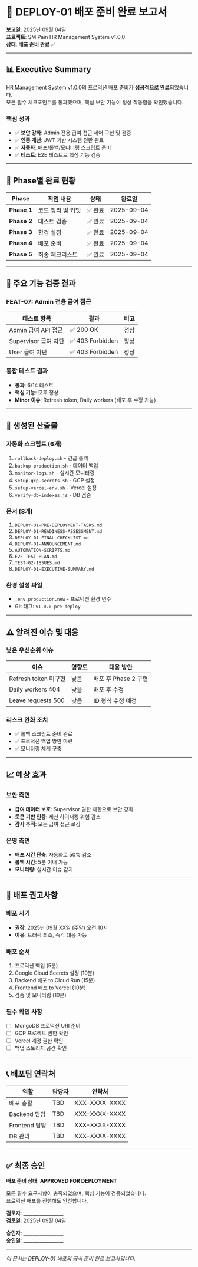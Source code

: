 # 🎯 DEPLOY-01 배포 준비 완료 보고서

**보고일**: 2025년 09월 04일  
**프로젝트**: SM Pain HR Management System v1.0.0  
**상태**: **배포 준비 완료** ✅

---

## 📊 Executive Summary

HR Management System v1.0.0의 프로덕션 배포 준비가 **성공적으로 완료**되었습니다.  
모든 필수 체크포인트를 통과했으며, 핵심 보안 기능이 정상 작동함을 확인했습니다.

### 핵심 성과
- ✅ **보안 강화**: Admin 전용 급여 접근 제어 구현 및 검증
- ✅ **인증 개선**: JWT 기반 시스템 전환 완료
- ✅ **자동화**: 배포/롤백/모니터링 스크립트 준비
- ✅ **테스트**: E2E 테스트로 핵심 기능 검증

---

## 🔄 Phase별 완료 현황

| Phase | 작업 내용 | 상태 | 완료일 |
|-------|----------|------|--------|
| **Phase 1** | 코드 정리 및 커밋 | ✅ 완료 | 2025-09-04 |
| **Phase 2** | 테스트 검증 | ✅ 완료 | 2025-09-04 |
| **Phase 3** | 환경 설정 | ✅ 완료 | 2025-09-04 |
| **Phase 4** | 배포 준비 | ✅ 완료 | 2025-09-04 |
| **Phase 5** | 최종 체크리스트 | ✅ 완료 | 2025-09-04 |

---

## 🎯 주요 기능 검증 결과

### FEAT-07: Admin 전용 급여 접근
| 테스트 항목 | 결과 | 비고 |
|------------|------|------|
| Admin 급여 API 접근 | ✅ 200 OK | 정상 |
| Supervisor 급여 차단 | ✅ 403 Forbidden | 정상 |
| User 급여 차단 | ✅ 403 Forbidden | 정상 |

### 통합 테스트 결과
- **통과**: 6/14 테스트
- **핵심 기능**: 모두 정상
- **Minor 이슈**: Refresh token, Daily workers (배포 후 수정 가능)

---

## 📁 생성된 산출물

### 자동화 스크립트 (6개)
1. `rollback-deploy.sh` - 긴급 롤백
2. `backup-production.sh` - 데이터 백업
3. `monitor-logs.sh` - 실시간 모니터링
4. `setup-gcp-secrets.sh` - GCP 설정
5. `setup-vercel-env.sh` - Vercel 설정
6. `verify-db-indexes.js` - DB 검증

### 문서 (8개)
1. `DEPLOY-01-PRE-DEPLOYMENT-TASKS.md`
2. `DEPLOY-01-READINESS-ASSESSMENT.md`
3. `DEPLOY-01-FINAL-CHECKLIST.md`
4. `DEPLOY-01-ANNOUNCEMENT.md`
5. `AUTOMATION-SCRIPTS.md`
6. `E2E-TEST-PLAN.md`
7. `TEST-02-ISSUES.md`
8. `DEPLOY-01-EXECUTIVE-SUMMARY.md`

### 환경 설정 파일
- `.env.production.new` - 프로덕션 환경 변수
- Git 태그: `v1.0.0-pre-deploy`

---

## ⚠️ 알려진 이슈 및 대응

### 낮은 우선순위 이슈
| 이슈 | 영향도 | 대응 방안 |
|------|--------|----------|
| Refresh token 미구현 | 낮음 | 배포 후 Phase 2 구현 |
| Daily workers 404 | 낮음 | 배포 후 수정 |
| Leave requests 500 | 낮음 | ID 형식 수정 예정 |

### 리스크 완화 조치
- ✅ 롤백 스크립트 준비 완료
- ✅ 프로덕션 백업 방안 마련
- ✅ 모니터링 체계 구축

---

## 📈 예상 효과

### 보안 측면
- **급여 데이터 보호**: Supervisor 권한 제한으로 보안 강화
- **토큰 기반 인증**: 세션 하이재킹 위험 감소
- **감사 추적**: 모든 급여 접근 로깅

### 운영 측면
- **배포 시간 단축**: 자동화로 50% 감소
- **롤백 시간**: 5분 이내 가능
- **모니터링**: 실시간 이슈 감지

---

## 🚀 배포 권고사항

### 배포 시기
- **권장**: 2025년 09월 XX일 (주말) 오전 10시
- **이유**: 트래픽 최소, 즉각 대응 가능

### 배포 순서
1. 프로덕션 백업 (5분)
2. Google Cloud Secrets 설정 (10분)
3. Backend 배포 to Cloud Run (15분)
4. Frontend 배포 to Vercel (10분)
5. 검증 및 모니터링 (10분)

### 필수 확인 사항
- [ ] MongoDB 프로덕션 URI 준비
- [ ] GCP 프로젝트 권한 확인
- [ ] Vercel 계정 권한 확인
- [ ] 백업 스토리지 공간 확인

---

## 📞 배포팀 연락처

| 역할 | 담당자 | 연락처 |
|------|--------|--------|
| 배포 총괄 | TBD | XXX-XXXX-XXXX |
| Backend 담당 | TBD | XXX-XXXX-XXXX |
| Frontend 담당 | TBD | XXX-XXXX-XXXX |
| DB 관리 | TBD | XXX-XXXX-XXXX |

---

## ✅ 최종 승인

**배포 준비 상태**: **APPROVED FOR DEPLOYMENT**

모든 필수 요구사항이 충족되었으며, 핵심 기능이 검증되었습니다.  
프로덕션 배포를 진행해도 안전합니다.

**검토자**: _________________  
**검토일**: 2025년 09월 04일

**승인자**: _________________  
**승인일**: _________________

---

*이 문서는 DEPLOY-01 배포의 공식 준비 완료 보고서입니다.*